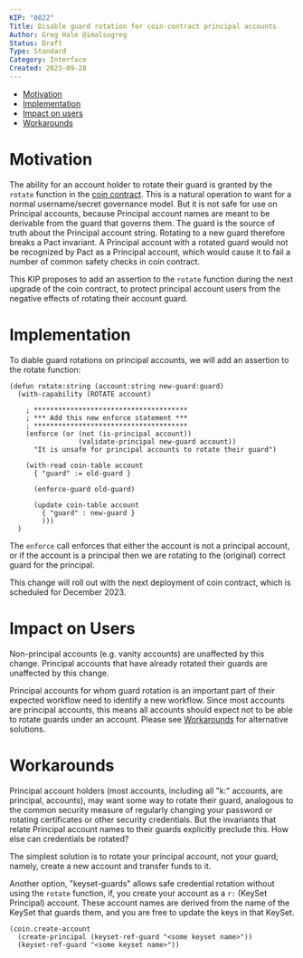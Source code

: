 ```yaml
---
KIP: "0022"
Title: Disable guard rotation for coin-contract principal accounts
Author: Greg Hale @imalsogreg
Status: Draft
Type: Standard
Category: Interface
Created: 2023-09-28
---
```


- [Motivation](#motivation)
- [Implementation](#implementation)
- [Impact on users](#impact-on-users)
- [Workarounds](#workarounds)

# Motivation

The ability for an account holder to rotate their guard is granted by the `rotate`
function in the [coin contract](https://github.com/kadena-io/chainweb-node/blob/68c52f6fbf63e7539703b29ede4e626789846fb8/pact/coin-contract/v5/coin-v5.pact#L314-L324).
This is a natural operation to want for a normal username/secret governance
model. But it is not safe for use on Principal accounts, because Principal
account names are meant to be derivable from the guard that governs them. The
guard is the source of truth about the Principal account string. Rotating
to a new guard therefore breaks a Pact invariant. A Principal account with a
rotated guard would not be recognized by Pact as a Principal account, which
would cause it to fail a number of common safety checks in coin contract.
 
 This KIP proposes to add an assertion to the `rotate` function during the next
 upgrade of the coin contract, to protect principal account users from the
 negative effects of rotating their account guard.

# Implementation

To diable guard rotations on principal accounts, we will add an assertion to
the rotate function:

```pact
(defun rotate:string (account:string new-guard:guard)
  (with-capability (ROTATE account)
  
    ; **************************************
    ; *** Add this new enforce statement ***
    ; **************************************
    (enforce (or (not (is-principal account))
                 (validate-principal new-guard account))
      "It is unsafe for principal accounts to rotate their guard")

    (with-read coin-table account
      { "guard" := old-guard }

      (enforce-guard old-guard)

      (update coin-table account
        { "guard" : new-guard }
        )))
  )
```

The `enforce` call enforces that either the account is not a principal account,
or if the account is a principal then we are rotating to the (original) correct
guard for the principal.

This change will roll out with the next deployment of coin contract, which is
scheduled for December 2023.

# Impact on Users

Non-principal accounts (e.g. vanity accounts) are unaffected by this change.
Principal accounts that have already rotated their guards are unaffected by this
change.

Principal accounts for whom guard rotation is an important part of their
expected workflow need to identify a new workflow. Since most accounts are
principal accounts, this means all accounts should expect not to be able to
rotate guards under an account. Please see [Workarounds](#workarounds) for
alternative solutions.

# Workarounds

Principal account holders (most accounts, including all "k:" accounts, are
principal, accounts), may want some way to rotate their guard, analogous to the
common security measure of regularly changing your password or rotating
certificates or other security credentials. But the invariants that relate
Principal account names to their guards explicitly preclude this. How else can
credentials be rotated?

The simplest solution is to rotate your principal account, not your guard; namely,
create a new account and transfer funds to it.

Another option, "keyset-guards" allows safe credential rotation without using the
`rotate` function, if, you create your account as a `r:` (KeySet Principal) account.
These account names are derived from the name of the KeySet that guards them, and
you are free to update the keys in that KeySet.

```
(coin.create-account 
  (create-principal (keyset-ref-guard "<some keyset name>")) 
  (keyset-ref-guard "<some keyset name>"))
```
